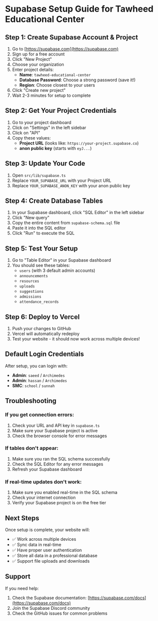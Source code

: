 # Supabase Setup Guide for Tawheed Educational Center

## Step 1: Create Supabase Account & Project

1. Go to [https://supabase.com](https://supabase.com)
2. Sign up for a free account
3. Click "New Project"
4. Choose your organization
5. Enter project details:
   - **Name**: `tawheed-educational-center`
   - **Database Password**: Choose a strong password (save it!)
   - **Region**: Choose closest to your users
6. Click "Create new project"
7. Wait 2-3 minutes for setup to complete

## Step 2: Get Your Project Credentials

1. Go to your project dashboard
2. Click on "Settings" in the left sidebar
3. Click on "API"
4. Copy these values:
   - **Project URL** (looks like: `https://your-project.supabase.co`)
   - **anon public key** (starts with `eyJ...`)

## Step 3: Update Your Code

1. Open `src/lib/supabase.ts`
2. Replace `YOUR_SUPABASE_URL` with your Project URL
3. Replace `YOUR_SUPABASE_ANON_KEY` with your anon public key

## Step 4: Create Database Tables

1. In your Supabase dashboard, click "SQL Editor" in the left sidebar
2. Click "New query"
3. Copy the entire content from `supabase-schema.sql` file
4. Paste it into the SQL editor
5. Click "Run" to execute the SQL

## Step 5: Test Your Setup

1. Go to "Table Editor" in your Supabase dashboard
2. You should see these tables:
   - `users` (with 3 default admin accounts)
   - `announcements`
   - `resources`
   - `uploads`
   - `suggestions`
   - `admissions`
   - `attendance_records`

## Step 6: Deploy to Vercel

1. Push your changes to GitHub
2. Vercel will automatically redeploy
3. Test your website - it should now work across multiple devices!

## Default Login Credentials

After setup, you can login with:
- **Admin**: `saeed` / `Archimedes`
- **Admin**: `hassan` / `Archimedes`
- **SMC**: `school` / `sunnah`

## Troubleshooting

### If you get connection errors:
1. Check your URL and API key in `supabase.ts`
2. Make sure your Supabase project is active
3. Check the browser console for error messages

### If tables don't appear:
1. Make sure you ran the SQL schema successfully
2. Check the SQL Editor for any error messages
3. Refresh your Supabase dashboard

### If real-time updates don't work:
1. Make sure you enabled real-time in the SQL schema
2. Check your internet connection
3. Verify your Supabase project is on the free tier

## Next Steps

Once setup is complete, your website will:
- ✅ Work across multiple devices
- ✅ Sync data in real-time
- ✅ Have proper user authentication
- ✅ Store all data in a professional database
- ✅ Support file uploads and downloads

## Support

If you need help:
1. Check the Supabase documentation: [https://supabase.com/docs](https://supabase.com/docs)
2. Join the Supabase Discord community
3. Check the GitHub issues for common problems
